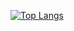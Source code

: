 [![Top Langs](https://github-readme-stats-sigma-five.vercel.app/api/top-langs/?username=AlexeySeySey&hide=html,css,php,twig,dockerfile,javascript,shell,vue)](https://github.com/anuraghazra/github-readme-stats)

